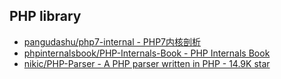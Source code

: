 ## PHP library

* [pangudashu/php7-internal - PHP7内核剖析](https://github.com/pangudashu/php7-internal)
* [phpinternalsbook/PHP-Internals-Book - PHP Internals Book](https://github.com/phpinternalsbook/PHP-Internals-Book)
* [nikic/PHP-Parser - A PHP parser written in PHP - 14.9K star](https://github.com/nikic/PHP-Parser)
